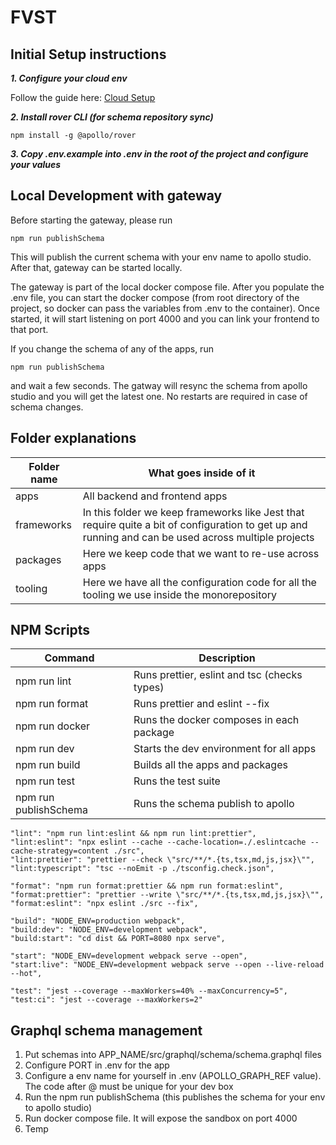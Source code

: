 # FVST

## Initial Setup instructions

**_1. Configure your cloud env_**

Follow the guide here: [Cloud Setup](docs/initial_setup/README.md)

**_2. Install rover CLI (for schema repository sync)_**

```
npm install -g @apollo/rover
```

**_3. Copy .env.example into .env in the root of the project and configure your values_**

## Local Development with gateway

Before starting the gateway, please run

```
npm run publishSchema
```

This will publish the current schema with your env name to apollo studio. After that, gateway can be started locally.

The gateway is part of the local docker compose file. After you populate the .env file, you can start the docker compose (from root directory of the project, so docker can pass the variables from .env to the container).
Once started, it will start listening on port 4000 and you can link your frontend to that port.

If you change the schema of any of the apps, run

```
npm run publishSchema
```

and wait a few seconds. The gatway will resync the schema from apollo studio and you will get the latest one. No restarts are required in case of schema changes.

## Folder explanations

| Folder name | What goes inside of it                                                                                                                               |
| ----------- | ---------------------------------------------------------------------------------------------------------------------------------------------------- |
| apps        | All backend and frontend apps                                                                                                                        |
| frameworks  | In this folder we keep frameworks like Jest that require quite a bit of configuration to get up and running and can be used across multiple projects |
| packages    | Here we keep code that we want to re-use across apps                                                                                                 |
| tooling     | Here we have all the configuration code for all the tooling we use inside the monorepository                                                         |

## NPM Scripts

| Command               | Description                                  |
| --------------------- | -------------------------------------------- |
| npm run lint          | Runs prettier, eslint and tsc (checks types) |
| npm run format        | Runs prettier and eslint --fix               |
| npm run docker        | Runs the docker composes in each package     |
| npm run dev           | Starts the dev environment for all apps      |
| npm run build         | Builds all the apps and packages             |
| npm run test          | Runs the test suite                          |
| npm run publishSchema | Runs the schema publish to apollo            |

    "lint": "npm run lint:eslint && npm run lint:prettier",
    "lint:eslint": "npx eslint --cache --cache-location=./.eslintcache --cache-strategy=content ./src",
    "lint:prettier": "prettier --check \"src/**/*.{ts,tsx,md,js,jsx}\"",
    "lint:typescript": "tsc --noEmit -p ./tsconfig.check.json",

    "format": "npm run format:prettier && npm run format:eslint",
    "format:prettier": "prettier --write \"src/**/*.{ts,tsx,md,js,jsx}\"",
    "format:eslint": "npx eslint ./src --fix",

    "build": "NODE_ENV=production webpack",
    "build:dev": "NODE_ENV=development webpack",
    "build:start": "cd dist && PORT=8080 npx serve",

    "start": "NODE_ENV=development webpack serve --open",
    "start:live": "NODE_ENV=development webpack serve --open --live-reload --hot",

    "test": "jest --coverage --maxWorkers=40% --maxConcurrency=5",
    "test:ci": "jest --coverage --maxWorkers=2"

## Graphql schema management

1. Put schemas into APP_NAME/src/graphql/schema/schema.graphql files
2. Configure PORT in .env for the app
3. Configure a env name for yourself in .env (APOLLO_GRAPH_REF value). The code after @ must be unique for your dev box
4. Run the npm run publishSchema (this publishes the schema for your env to apollo studio)
5. Run docker compose file. It will expose the sandbox on port 4000
6. Temp

